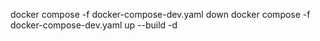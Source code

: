 docker compose -f docker-compose-dev.yaml down
docker compose -f docker-compose-dev.yaml up --build -d